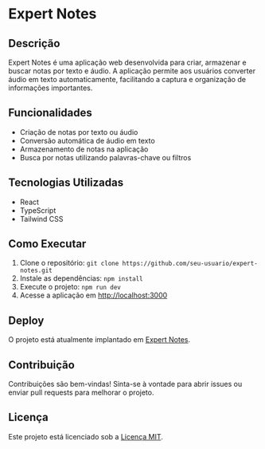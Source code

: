 # Expert Notes

## Descrição
Expert Notes é uma aplicação web desenvolvida para criar, armazenar e buscar notas por texto e áudio. A aplicação permite aos usuários converter áudio em texto automaticamente, facilitando a captura e organização de informações importantes.

## Funcionalidades
- Criação de notas por texto ou áudio
- Conversão automática de áudio em texto
- Armazenamento de notas na aplicação
- Busca por notas utilizando palavras-chave ou filtros

## Tecnologias Utilizadas
- React
- TypeScript
- Tailwind CSS

## Como Executar
1. Clone o repositório: `git clone https://github.com/seu-usuario/expert-notes.git`
2. Instale as dependências: `npm install`
3. Execute o projeto: `npm run dev`
4. Acesse a aplicação em [http://localhost:3000](http://localhost:3000)

## Deploy
O projeto está atualmente implantado em [Expert Notes](https://joyce-caroline.github.io/expert-notes.github.io/).

## Contribuição
Contribuições são bem-vindas! Sinta-se à vontade para abrir issues ou enviar pull requests para melhorar o projeto.

## Licença
Este projeto está licenciado sob a [Licença MIT](https://opensource.org/licenses/MIT).
